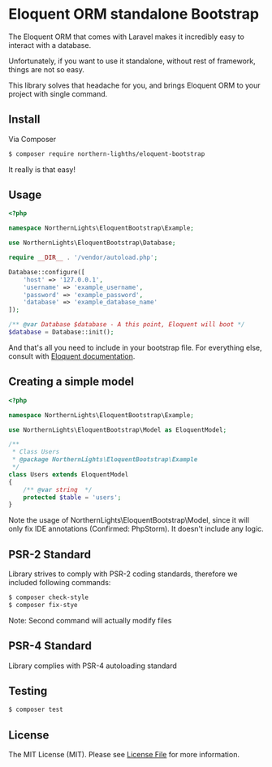 # Eloquent ORM standalone Bootstrap

The Eloquent ORM that comes with Laravel makes it incredibly easy to interact with a database.

Unfortunately, if you want to use it standalone, without rest of framework, things are not so easy.

This library solves that headache for you, and brings Eloquent ORM to your project with single command.

## Install

Via Composer

``` bash
$ composer require northern-lighths/eloquent-bootstrap
```
It really is that easy!

## Usage

``` php
<?php

namespace NorthernLights\EloquentBootstrap\Example;

use NorthernLights\EloquentBootstrap\Database;

require __DIR__ . '/vendor/autoload.php';

Database::configure([
    'host' => '127.0.0.1',
    'username' => 'example_username',
    'password' => 'example_password',
    'database' => 'example_database_name'
]);

/** @var Database $database - A this point, Eloquent will boot */
$database = Database::init();
```
And that's all you need to include in your bootstrap file.
For everything else, consult with [Eloquent documentation](https://laravel.com/docs/5.6/eloquent).

## Creating a simple model
``` php
<?php

namespace NorthernLights\EloquentBootstrap\Example;

use NorthernLights\EloquentBootstrap\Model as EloquentModel;

/**
 * Class Users
 * @package NorthernLights\EloquentBootstrap\Example
 */
class Users extends EloquentModel
{
    /** @var string  */
    protected $table = 'users';
}
```
Note the usage of NorthernLights\EloquentBootstrap\Model, since it will only fix IDE annotations (Confirmed: PhpStorm). It doesn't include any logic.

## PSR-2 Standard
Library strives to comply with PSR-2 coding standards, therefore we included following commands:
``` bash
$ composer check-style
$ composer fix-stye
```
Note: Second command will actually modify files

## PSR-4 Standard
Library complies with PSR-4 autoloading standard

## Testing

``` bash
$ composer test
```

## License

The MIT License (MIT). Please see [License File](LICENSE.md) for more information.


